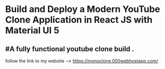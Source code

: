 # Build and Deploy a Modern YouTube Clone Application in React JS with Material UI 5
#A fully functional youtube clone build .
-------------------------------------------------------------------------------------------
follow the link to my website --> https://monoclone.000webhostapp.com/
